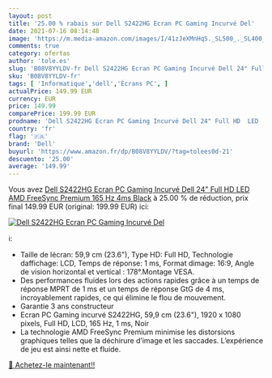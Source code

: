 ```yaml
---
layout: post
title: '25.00 % rabais sur Dell S2422HG Ecran PC Gaming Incurvé Del'
date: 2021-07-16 08:14:48
image: 'https://m.media-amazon.com/images/I/41zJeXMnHqS._SL500_._SL400_.jpg'
comments: true
category: ofertas
author: 'tole.es'
slug: 'B08V8YYLDV-fr Dell S2422HG Ecran PC Gaming Incurvé Dell 24" Full HD LED...'
sku: 'B08V8YYLDV-fr'
tags: [ 'Informatique','dell','Écrans PC', ]
actualPrice: 149.99 EUR
currency: EUR
price: 149.99
comparePrice: 199.99 EUR
prodname: 'Dell S2422HG Ecran PC Gaming Incurvé Dell 24" Full HD  LED  AMD FreeSync Premium  165 Hz  4ms  Black'
country: 'fr'
flag: '🇫🇷'
brand: 'Dell'
buyurl: 'https://www.amazon.fr/dp/B08V8YYLDV/?tag=tolees0d-21'
descuento: '25.00'
average: '149.99'
---
```


Vous avez [Dell S2422HG Ecran PC Gaming Incurvé Dell 24" Full HD  LED  AMD FreeSync Premium  165 Hz  4ms  Black](https://www.amazon.fr/dp/B08V8YYLDV/?tag=tolees0d-21)  à  25.00 % de réduction, prix final  149.99 EUR (original: 199.99 EUR) ici:

[![Dell S2422HG Ecran PC Gaming Incurvé Del](https://m.media-amazon.com/images/I/41zJeXMnHqS._SL500_._SL400_.jpg)](https://www.amazon.fr/dp/B08V8YYLDV/?tag=tolees0d-21)

ℹ️:

- Taille de lécran: 59,9 cm (23.6"), Type HD: Full HD, Technologie daffichage: LCD, Temps de réponse: 1 ms, Format dimage: 16:9, Angle de vision horizontal et vertical : 178°.Montage VESA.
- Des performances fluides lors des actions rapides grâce à un temps de réponse MPRT de 1 ms et un temps de réponse GtG de 4 ms, incroyablement rapides, ce qui élimine le flou de mouvement.
- Garantie 3 ans constructeur
- Ecran PC Gaming incurvé S2422HG, 59,9 cm (23.6"), 1920 x 1080 pixels, Full HD, LCD, 165 Hz, 1 ms, Noir
- La technologie AMD FreeSync Premium minimise les distorsions graphiques telles que la déchirure d’image et les saccades. L’expérience de jeu est ainsi nette et fluide.

[🛒 Achetez-le maintenant!!](https://www.amazon.fr/dp/B08V8YYLDV/?tag=tolees0d-21)
